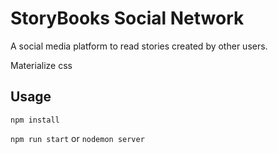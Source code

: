 # StoryBooks Social Network

A social media platform to read stories created by other users.

Materialize css

## Usage 
`npm install`

`npm run start` or `nodemon server`
